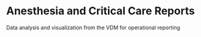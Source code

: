# Anesthesia and Critical Care Reports

Data analysis and visualization from the VDM for operational reporting 
